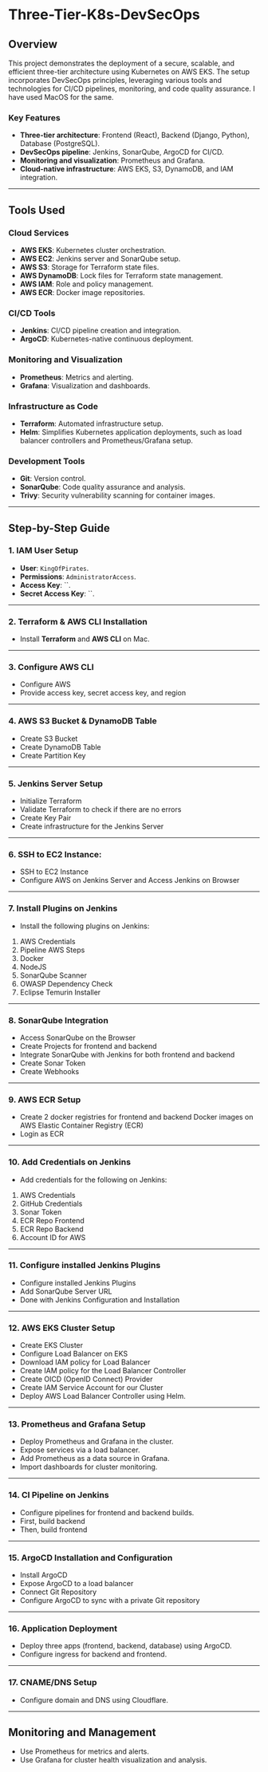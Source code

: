 # Three-Tier-K8s-DevSecOps  

## Overview  
This project demonstrates the deployment of a secure, scalable, and efficient three-tier architecture using Kubernetes on AWS EKS. The setup incorporates DevSecOps principles, leveraging various tools and technologies for CI/CD pipelines, monitoring, and code quality assurance.  I have used MacOS for the same.

### Key Features  
- **Three-tier architecture**: Frontend (React), Backend (Django, Python), Database (PostgreSQL).  
- **DevSecOps pipeline**: Jenkins, SonarQube, ArgoCD for CI/CD.  
- **Monitoring and visualization**: Prometheus and Grafana.  
- **Cloud-native infrastructure**: AWS EKS, S3, DynamoDB, and IAM integration.  

---

## Tools Used  
### Cloud Services  
- **AWS EKS**: Kubernetes cluster orchestration.  
- **AWS EC2**: Jenkins server and SonarQube setup.  
- **AWS S3**: Storage for Terraform state files.  
- **AWS DynamoDB**: Lock files for Terraform state management.  
- **AWS IAM**: Role and policy management.  
- **AWS ECR**: Docker image repositories.  

### CI/CD Tools  
- **Jenkins**: CI/CD pipeline creation and integration.  
- **ArgoCD**: Kubernetes-native continuous deployment.  

### Monitoring and Visualization  
- **Prometheus**: Metrics and alerting.  
- **Grafana**: Visualization and dashboards.  

### Infrastructure as Code  
- **Terraform**: Automated infrastructure setup.
- **Helm**: Simplifies Kubernetes application deployments, such as load balancer controllers and Prometheus/Grafana setup.  

### Development Tools  
- **Git**: Version control.  
- **SonarQube**: Code quality assurance and analysis.
- **Trivy**: Security vulnerability scanning for container images.

---

## Step-by-Step Guide  

### 1. IAM User Setup  
- **User**: `KingOfPirates`.  
- **Permissions**: `AdministratorAccess`.  
- **Access Key**: ``.  
- **Secret Access Key**: ``.  

---

### 2. Terraform & AWS CLI Installation  
- Install **Terraform** and **AWS CLI** on Mac.  

---

### 3. Configure AWS CLI  
- Configure AWS  
- Provide access key, secret access key, and region

--- 

### 4. AWS S3 Bucket & DynamoDB Table
- Create S3 Bucket 
- Create DynamoDB Table
- Create Partition Key

---

### 5. Jenkins Server Setup
- Initialize Terraform
- Validate Terraform to check if there are no errors
- Create Key Pair 
- Create infrastructure for the Jenkins Server

---

### 6. SSH to EC2 Instance:
- SSH to EC2 Instance
- Configure AWS on Jenkins Server and Access Jenkins on Browser

--- 

### 7. Install Plugins on Jenkins
- Install the following plugins on Jenkins:
1. AWS Credentials
2. Pipeline AWS Steps
3. Docker
4. NodeJS
5. SonarQube Scanner
6. OWASP Dependency Check
7. Eclipse Temurin Installer

---

### 8. SonarQube Integration
- Access SonarQube on the Browser
- Create Projects for frontend and backend
- Integrate SonarQube with Jenkins for both frontend and backend
- Create Sonar Token
- Create Webhooks
  
---

### 9. AWS ECR Setup
- Create 2 docker registries for frontend and backend Docker images on AWS Elastic Container Registry (ECR)
- Login as ECR

---

### 10. Add Credentials on Jenkins
- Add credentials for the following on Jenkins:
1. AWS Credentials
2. GitHub Credentials
3. Sonar Token
4. ECR Repo Frontend
5. ECR Repo Backend
6. Account ID for AWS
 
---
  
### 11. Configure installed Jenkins Plugins
- Configure installed Jenkins Plugins
- Add SonarQube Server URL
- Done with Jenkins Configuration and Installation

---

### 12. AWS EKS Cluster Setup
- Create EKS Cluster 
- Configure Load Balancer on EKS
- Download IAM policy for Load Balancer
- Create IAM policy for the Load Balancer Controller
- Create OICD (OpenID Connect) Provider
- Create IAM Service Account for our Cluster
- Deploy AWS Load Balancer Controller using Helm.

---

### 13. Prometheus and Grafana Setup
- Deploy Prometheus and Grafana in the cluster.
- Expose services via a load balancer.
- Add Prometheus as a data source in Grafana.
- Import dashboards for cluster monitoring.

---

### 14. CI Pipeline on Jenkins
- Configure pipelines for frontend and backend builds.
- First, build backend
- Then, build frontend

---

### 15. ArgoCD Installation and Configuration
- Install ArgoCD
- Expose ArgoCD to a load balancer
- Connect Git Repository
- Configure ArgoCD to sync with a private Git repository

---

### 16. Application Deployment
- Deploy three apps (frontend, backend, database) using ArgoCD.
- Configure ingress for backend and frontend.

---

### 17. CNAME/DNS Setup
- Configure domain and DNS using Cloudflare.

---

## Monitoring and Management
- Use Prometheus for metrics and alerts.
- Use Grafana for cluster health visualization and analysis.
